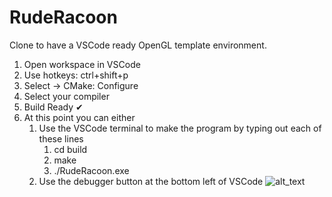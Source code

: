 # RudeRacoon

Clone to have a VSCode ready OpenGL template environment.

1.  Open workspace in VSCode
2.  Use hotkeys: ctrl+shift+p
3.  Select -> CMake: Configure
4.  Select your compiler
5.  Build Ready ✔
6.  At this point you can either
    1. Use the VSCode terminal to make the program by typing out each of these lines
       1. cd build
       2. make
       3. ./RudeRacoon.exe
    2. Use the debugger button at the bottom left of VSCode
       ![alt_text](https://www.dropbox.com/scl/fi/kjbzldvja9x4wdu8pouvs/tempsave-delete-later.png?rlkey=qnqidy9kxv87rguhv32jvmgdy&st=mwfmbabl&raw=1)
